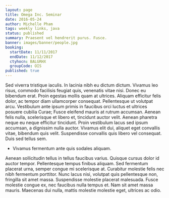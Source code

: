 ```yaml
---
layout: page
title: Omega Inc. Seminar
date: 2016-05-24
author: Michelle Pham
tags: weekly links, java
status: published
summary: Praesent vel hendrerit purus. Fusce.
banner: images/banner/people.jpg
booking:
  startDate: 11/11/2017
  endDate: 11/12/2017
  ctyhocn: BALGRHX
  groupCode: OIS
published: true
---
```

Sed viverra tristique iaculis. In lacinia nibh eu dictum dictum. Vivamus leo risus, commodo facilisis feugiat quis, venenatis vitae nisi. Donec eu bibendum erat. Proin egestas mollis quam at ultrices. Aliquam efficitur felis dolor, ac tempor diam ullamcorper consequat. Pellentesque ut volutpat arcu. Vestibulum ante ipsum primis in faucibus orci luctus et ultrices posuere cubilia Curae; Fusce eleifend mauris at rutrum accumsan. Aenean felis nulla, scelerisque et libero et, tincidunt auctor velit. Aenean pharetra neque eu neque efficitur tincidunt. Proin vestibulum lacus sed ipsum accumsan, a dignissim nulla auctor. Vivamus elit dui, aliquet eget convallis vitae, bibendum quis velit. Suspendisse convallis quis libero vel consequat. Duis sed tellus sem.

* Vivamus fermentum ante quis sodales aliquam.

Aenean sollicitudin tellus in tellus faucibus varius. Quisque cursus dolor id auctor tempor. Pellentesque tempus finibus aliquam. Sed fermentum placerat urna, semper congue mi scelerisque at. Curabitur molestie felis nec nibh fermentum porttitor. Nunc lacus nisi, volutpat quis pellentesque non, fringilla sit amet massa. Suspendisse molestie placerat malesuada. Fusce molestie congue ex, nec faucibus nulla tempus et. Nam sit amet massa mauris. Maecenas dui nulla, mattis molestie molestie eget, ultrices ac odio.

